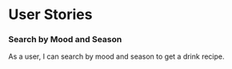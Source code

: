 # User Stories

### Search by Mood and Season
As a user, I can search by mood and season to get a drink recipe.


